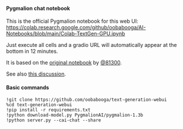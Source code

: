 #### Pygmalion chat notebook

This is the official Pygmalion notebook for this web UI: https://colab.research.google.com/github/oobabooga/AI-Notebooks/blob/main/Colab-TextGen-GPU.ipynb

Just execute all cells and a gradio URL will automatically appear at the bottom in 12 minutes.

It is based on the [original notebook](https://colab.research.google.com/github/81300/AI-Notebooks/blob/main/Colab-TextGen-GPU.ipynb) by [@81300](https://github.com/81300/AI-Notebooks).

See also [this discussion](https://github.com/oobabooga/text-generation-webui/issues/14).

#### Basic commands

    !git clone https://github.com/oobabooga/text-generation-webui
    %cd text-generation-webui
    !pip install -r requirements.txt
    !python download-model.py PygmalionAI/pygmalion-1.3b
    !python server.py --cai-chat --share 